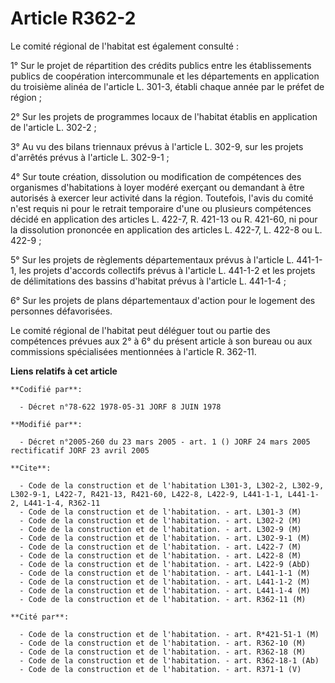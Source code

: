 # Article R362-2

Le comité régional de l'habitat est également consulté :

1° Sur le projet de répartition des crédits publics entre les établissements publics de coopération intercommunale et les
départements en application du troisième alinéa de l'article L. 301-3, établi chaque année par le préfet de région ;

2° Sur les projets de programmes locaux de l'habitat établis en application de l'article L. 302-2 ;

3° Au vu des bilans triennaux prévus à l'article L. 302-9, sur les projets d'arrêtés prévus à l'article L. 302-9-1 ;

4° Sur toute création, dissolution ou modification de compétences des organismes d'habitations à loyer modéré exerçant ou
demandant à être autorisés à exercer leur activité dans la région. Toutefois, l'avis du comité n'est requis ni pour le
retrait temporaire d'une ou plusieurs compétences décidé en application des articles L. 422-7, R. 421-13 ou R. 421-60, ni
pour la dissolution prononcée en application des articles L. 422-7, L. 422-8 ou L. 422-9 ;

5° Sur les projets de règlements départementaux prévus à l'article L. 441-1-1, les projets d'accords collectifs prévus à
l'article L. 441-1-2 et les projets de délimitations des bassins d'habitat prévus à l'article L. 441-1-4 ;

6° Sur les projets de plans départementaux d'action pour le logement des personnes défavorisées.

Le comité régional de l'habitat peut déléguer tout ou partie des compétences prévues aux 2° à 6° du présent article à son
bureau ou aux commissions spécialisées mentionnées à l'article R. 362-11.

**Liens relatifs à cet article**

	**Codifié par**:

	  - Décret n°78-622 1978-05-31 JORF 8 JUIN 1978

	**Modifié par**:

	  - Décret n°2005-260 du 23 mars 2005 - art. 1 () JORF 24 mars 2005 rectificatif JORF 23 avril 2005

	**Cite**:

	  - Code de la construction et de l'habitation L301-3, L302-2, L302-9, L302-9-1, L422-7, R421-13, R421-60, L422-8, L422-9, L441-1-1, L441-1-2, L441-1-4, R362-11
	  - Code de la construction et de l'habitation. - art. L301-3 (M)
	  - Code de la construction et de l'habitation. - art. L302-2 (M)
	  - Code de la construction et de l'habitation. - art. L302-9 (M)
	  - Code de la construction et de l'habitation. - art. L302-9-1 (M)
	  - Code de la construction et de l'habitation. - art. L422-7 (M)
	  - Code de la construction et de l'habitation. - art. L422-8 (M)
	  - Code de la construction et de l'habitation. - art. L422-9 (AbD)
	  - Code de la construction et de l'habitation. - art. L441-1-1 (M)
	  - Code de la construction et de l'habitation. - art. L441-1-2 (M)
	  - Code de la construction et de l'habitation. - art. L441-1-4 (M)
	  - Code de la construction et de l'habitation. - art. R362-11 (M)

	**Cité par**:

	  - Code de la construction et de l'habitation. - art. R*421-51-1 (M)
	  - Code de la construction et de l'habitation. - art. R362-10 (M)
	  - Code de la construction et de l'habitation. - art. R362-18 (M)
	  - Code de la construction et de l'habitation. - art. R362-18-1 (Ab)
	  - Code de la construction et de l'habitation. - art. R371-1 (V)
